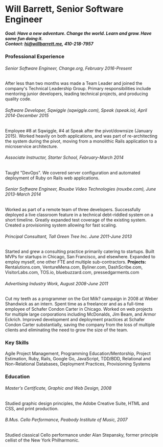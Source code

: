 # Will Barrett, Senior Software Engineer

##### **Goal:** Have a new adventure. Change the world. Learn and grow. Have some fun doing it. <br /><strong>Contact</strong>: hi@willbarrett.me, 410-218-7957

### Professional Experience

###### Senior Software Engineer, Change.org, February 2016-Present
After less than two months was made a Team Leader and joined the company's Technical Leadership Group. Primary responsibilities include mentoring junior developers, leading technical projects, and producing quality code.

###### Software Developer, Sqwiggle (sqwiggle.com), Speak (speak.io), April 2014-December 2015
Employee #8 at Sqwiggle, #4 at Speak after the pivot/downsize (January 2015). Worked heavily on both applications, and was part of re-architecting the system during the pivot, moving from a monolithic Rails application to a microservice architecture.

###### Associate Instructor, Starter School, February-March 2014
Taught "DevOps". We covered server configuration and automated deployment of Ruby on Rails web applications.

###### Senior Software Engineer, Rouxbe Video Technologies (rouxbe.com), June 2013-March 2014
Worked as part of a remote team of three developers. Successfully deployed a live classroom feature in a technical debt-riddled system on a short timeline. Greatly expanded test coverage of the existing system. Created a provisioning system allowing for fast scaling.

###### Principal Consultant, Tall Green Tree Inc. June 2011-June 2013
Started and grew a consulting practice primarily catering to startups. Built MVPs for startups in Chicago, San Francisco, and elsewhere. Expanded to employ myself, one other FTE and multiple sub-contractors. **Projects:** Rentalutions.com, VentureMena.com, Byliner.com, DashScribe.com, VisitorLabs.com, TOS.io, bluebuzzard.com, pressedgarments.com

###### Advertising Industry Work, August 2008-June 2011
Cut my teeth as a programmer on the Got Milk? campaign in 2008 at Weber Shandwick as an intern. Spent time as a freelancer and as a full-time employee of Schafer Condon Carter in Chicago. Worked on web projects for multiple large corporations including McDonalds, Jim Beam, and Armor Eckrich. Improved development and deployment practices at Schafer Condon Carter substantially, saving the company from the loss of multiple clients and eliminating the need to grow the size of the team.

### Key Skills
Agile Project Management, Programming Education/Mentorship, Project Estimation, Ruby, Rails, Google Go, JavaScript, TDD/BDD, Relational and Non-Relational Databases, Deployment Practices, Provisioning Systems

### Education

###### Master's Certificate, Graphic and Web Design, 2008
Studied graphic design principles, the Adobe Creative Suite, HTML and CSS, and print production.

###### B.Mus. Cello Performance, Peabody Institute of Music, 2007
Studied classical Cello performance under Alan Stepansky, former principle cellist of the New York Philharmonic.

